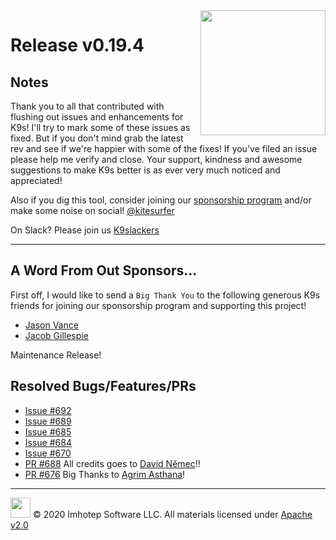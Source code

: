 <img src="https://raw.githubusercontent.com/Ya-hwon/k9s/master/assets/k9s_small.png" align="right" width="200" height="auto"/>

# Release v0.19.4

## Notes

Thank you to all that contributed with flushing out issues and enhancements for K9s! I'll try to mark some of these issues as fixed. But if you don't mind grab the latest rev and see if we're happier with some of the fixes! If you've filed an issue please help me verify and close. Your support, kindness and awesome suggestions to make K9s better is as ever very much noticed and appreciated!

Also if you dig this tool, consider joining our [sponsorship program](https://github.com/sponsors/derailed) and/or make some noise on social! [@kitesurfer](https://twitter.com/kitesurfer)

On Slack? Please join us [K9slackers](https://join.slack.com/t/k9sers/shared_invite/enQtOTA5MDEyNzI5MTU0LWQ1ZGI3MzliYzZhZWEyNzYxYzA3NjE0YTk1YmFmNzViZjIyNzhkZGI0MmJjYzhlNjdlMGJhYzE2ZGU1NjkyNTM)

---

## A Word From Out Sponsors...

First off, I would like to send a `Big Thank You` to the following generous K9s friends for joining our sponsorship program and supporting this project!

* [Jason Vance](https://github.com/jasonvance)
* [Jacob Gillespie](https://github.com/jacobwgillespie)

Maintenance Release!

## Resolved Bugs/Features/PRs

* [Issue #692](https://github.com/Ya-hwon/k9s/issues/692)
* [Issue #689](https://github.com/Ya-hwon/k9s/issues/689)
* [Issue #685](https://github.com/Ya-hwon/k9s/issues/685)
* [Issue #684](https://github.com/Ya-hwon/k9s/issues/684)
* [Issue #670](https://github.com/Ya-hwon/k9s/issues/670)
* [PR #688](https://github.com/Ya-hwon/k9s/pull/688) All credits goes to [David Němec](https://github.com/davidnemec)!!
* [PR #676](https://github.com/Ya-hwon/k9s/pull/676) Big Thanks to [Agrim Asthana](https://github.com/agrimrules)!

---

<img src="https://raw.githubusercontent.com/Ya-hwon/k9s/master/assets/imhotep_logo.png" width="32" height="auto"/> © 2020 Imhotep Software LLC. All materials licensed under [Apache v2.0](http://www.apache.org/licenses/LICENSE-2.0)
